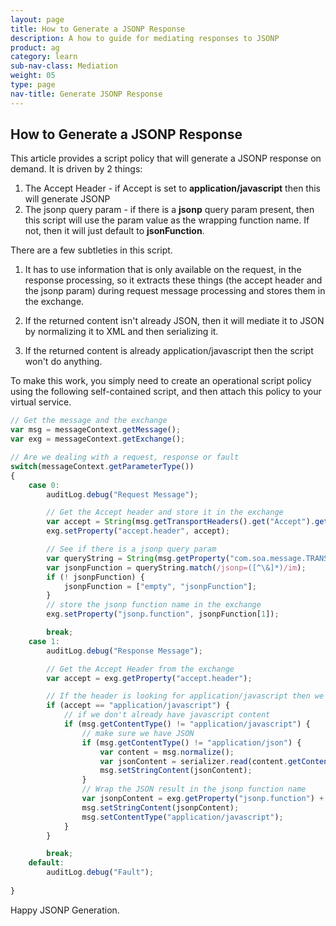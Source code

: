 ```yaml
---
layout: page
title: How to Generate a JSONP Response
description: A how to guide for mediating responses to JSONP
product: ag
category: learn
sub-nav-class: Mediation
weight: 05
type: page
nav-title: Generate JSONP Response
---
```


How to Generate a JSONP Response
--------------------------------

This article provides a script policy that will generate a JSONP response on demand.  It is driven by 2 things:

1.	The Accept Header - if Accept is set to **application/javascript** then this will generate JSONP
2.	The jsonp query param - if there is a **jsonp** query param present, then this script will use the param value as the wrapping function name.  If not, then it will just default to **jsonFunction**.

There are a few subtleties in this script.

1.	It has to use information that is only available on the request, in the response processing, so it extracts these things (the accept header and the jsonp param) during request message processing and stores them in the exchange.

2.	If the returned content isn't already JSON, then it will mediate it to JSON by normalizing it to XML and then serializing it.


3.	If the returned content is already application/javascript then the script won't do anything.

To make this work, you simply need to create an operational script policy using the following self-contained script, and then attach this policy to your virtual service.

```javascript
// Get the message and the exchange
var msg = messageContext.getMessage();
var exg = messageContext.getExchange();

// Are we dealing with a request, response or fault
switch(messageContext.getParameterType())
{
	case 0:
		auditLog.debug("Request Message");

		// Get the Accept header and store it in the exchange
		var accept = String(msg.getTransportHeaders().get("Accept").getValue());
		exg.setProperty("accept.header", accept);

		// See if there is a jsonp query param
		var queryString = String(msg.getProperty("com.soa.message.TRANSPORT_QUERY"));
		var jsonpFunction = queryString.match(/jsonp=([^\&]*)/im);
		if (! jsonpFunction) {
			jsonpFunction = ["empty", "jsonpFunction"];
		}
		// store the jsonp function name in the exchange
		exg.setProperty("jsonp.function", jsonpFunction[1]);

		break;
	case 1:
		auditLog.debug("Response Message");

		// Get the Accept Header from the exchange
		var accept = exg.getProperty("accept.header");

		// If the header is looking for application/javascript then we will mediate
		if (accept == "application/javascript") {
			// if we don't already have javascript content
			if (msg.getContentType() != "application/javascript") {
				// make sure we have JSON
				if (msg.getContentType() != "application/json") {
					var content = msg.normalize();
					var jsonContent = serializer.read(content.getContentAsString());
					msg.setStringContent(jsonContent);
				}
				// Wrap the JSON result in the jsonp function name
				var jsonpContent = exg.getProperty("jsonp.function") + "(" + msg.getContentAsString() + ");";
				msg.setStringContent(jsonpContent);
				msg.setContentType("application/javascript");
			}
		}

		break;
	default:
		auditLog.debug("Fault");
		
}
```

Happy JSONP Generation.
